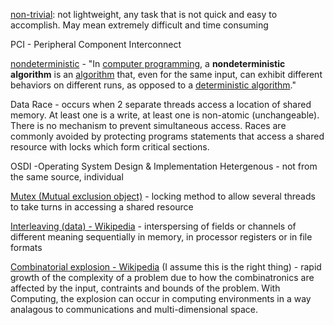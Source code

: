 [non-trivial](https://www.yourdictionary.com/nontrivial): not lightweight, any task that is not quick and easy to accomplish. May mean extremely difficult and time consuming

PCI - Peripheral Component Interconnect

 [nondeterministic](https://en.wikipedia.org/wiki/Nondeterministic_algorithm) - "In [computer programming](https://en.wikipedia.org/wiki/Computer_programming "Computer programming"), a **nondeterministic algorithm** is an [algorithm](https://en.wikipedia.org/wiki/Algorithm "Algorithm") that, even for the same input, can exhibit different behaviors on different runs, as opposed to a [deterministic algorithm](https://en.wikipedia.org/wiki/Deterministic_algorithm "Deterministic algorithm")."

Data Race - occurs when 2 separate threads access a location of shared memory. At least one is a write, at least one is non-atomic (unchangeable). There is no mechanism to prevent simultaneous access. Races are commonly avoided by protecting programs statements that access a shared resource with locks which form critical sections. 

OSDI  -Operating System Design & Implementation
Hetergenous - not from the same source, individual

[Mutex (Mutual exclusion object)](https://www.techtarget.com/searchnetworking/definition/mutex) - locking method to allow several threads to take turns in accessing a shared resource

[Interleaving (data) - Wikipedia](https://en.wikipedia.org/wiki/Interleaving_(data)#:~:text=In%20computing%2C%20interleaving%20of%20data%20refers%20to%20the,z2%20z3%20w0%20w1%20w2%20w3%20is%20not.) - interspersing of fields or channels of different meaning sequentially in memory, in processor registers or in file formats

[Combinatorial explosion - Wikipedia](https://en.wikipedia.org/wiki/Combinatorial_explosion) (I assume this is the right thing) - rapid growth of the complexity of a problem due to how the combinatronics are affected by the input, contraints and bounds of the problem. With Computing, the explosion can occur in computing environments in a way analagous to communications and multi-dimensional space.